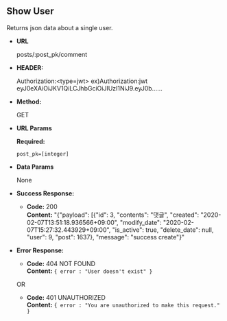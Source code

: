 **Show User**
----
  Returns json data about a single user.

* **URL**

  posts/:post_pk/comment

* **HEADER:**
  
  Authorization:<type=jwt> <credentials>
  ex)Authorization:jwt eyJ0eXAiOiJKV1QiLCJhbGciOiJIUzI1NiJ9.eyJ0b......



* **Method:**

  GET
  
*  **URL Params**

   **Required:**
 
   `post_pk=[integer]`

* **Data Params**

  None

* **Success Response:**

  * **Code:** 200 <br />
    **Content:** "{\"payload\": [{\"id\": 3, \"contents\": \"댓글\", \"created\": \"2020-02-07T13:51:18.936566+09:00\", \"modify_date\": \"2020-02-07T15:27:32.443929+09:00\", \"is_active\": true, \"delete_date\": null, \"user\": 9, \"post\": 1637}, \"message\": \"success create\"}"
 
* **Error Response:**

  * **Code:** 404 NOT FOUND <br />
    **Content:** `{ error : "User doesn't exist" }`

  OR

  * **Code:** 401 UNAUTHORIZED <br />
    **Content:** `{ error : "You are unauthorized to make this request." }`
    
    
